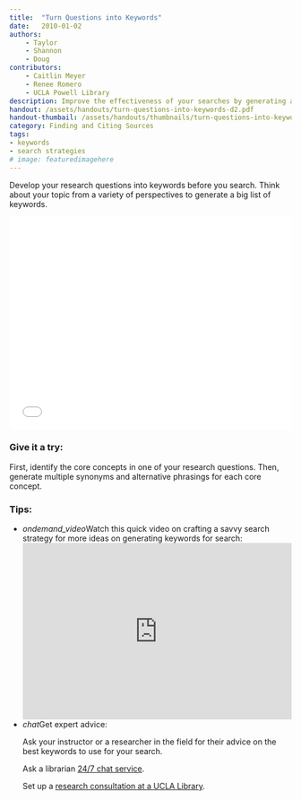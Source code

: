 ```yaml
---
title:  "Turn Questions into Keywords"
date:   2010-01-02
authors: 
    - Taylor
    - Shannon
    - Doug
contributors: 
    - Caitlin Meyer
    - Renee Romero
    - UCLA Powell Library
description: Improve the effectiveness of your searches by generating a variety of keywords.
handout: /assets/handouts/turn-questions-into-keywords-d2.pdf
handout-thumbail: /assets/handouts/thumbnails/turn-questions-into-keywords-tn.png
category: Finding and Citing Sources
tags:
- keywords
- search strategies
# image: featuredimagehere
---
```


<p class="intro">Develop your research questions into keywords before you search. Think about your topic from a variety of perspectives to generate a big list of keywords.</p>

<!--
<img class="responsive-img materialboxed" src="{{ '/assets/img/content/how-safe-is-recycled-water.png' | prepend: site.baseurl }}" alt="Multiple keywords can be generated from the research question - How safe is recycled water to drink?" data-caption="Multiple keywords can be generated from the research question - How safe is recycled water to drink?"> -->

<iframe src="{{ '/embeds/turn-questions-into-keywords/' | prepend: site.baseurl }}" frameborder="0" width="100%" height="379px"></iframe>
<!-- include embed-and-share-buttons.html ? -->



### Give it a try:

<p class="flow-text">First, identify the core concepts in one of your research questions. Then, generate multiple synonyms and alternative phrasings for each core concept.</p>

### Tips:

<ul class="collapsible" data-collapsible="expandable">
    <li>
      <div class="collapsible-header"><i class="material-icons">ondemand_video</i>Watch this quick video on crafting a savvy search strategy for more ideas on generating keywords for search:</div>
      <div class="collapsible-body"><iframe width="100%" height="315" src="https://www.youtube.com/embed/bgnGGK_21sE?list=PLV8eqWoGXke5D5bmwscUhow1RJKWZmMRZ" frameborder="0" allowfullscreen></iframe></div>
    </li>
    <li>
      <div class="collapsible-header"><i class="material-icons">chat</i>Get expert advice:</div>
      <div class="collapsible-body">
          <p>Ask your instructor or a researcher in the field for their advice on the best keywords to use for your search.</p>
          <p>Ask a librarian <a href="http://library.ucla.edu/questions" target="_blank">24/7 chat service</a>.</p>
          <p>Set up a <a href="http://library.ucla.edu/questions" target="_blank">research consultation at a UCLA Library</a>.</p>
      </div>
    </li>
  </ul>

